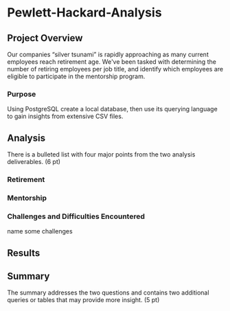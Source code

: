 # Pewlett-Hackard-Analysis
## Project Overview
Our companies “silver tsunami” is rapidly approaching as many current employees reach retirement age. We've been tasked with determining the number of retiring employees per job title, and identify which employees are eligible to participate in the mentorship program.

### Purpose
Using PostgreSQL create a local database, then use its querying language to gain insights from extensive CSV files.

## Analysis
There is a bulleted list with four major points from the two analysis deliverables. (6 pt)

### Retirement

### Mentorship

### Challenges and Difficulties Encountered
name some challenges

## Results

## Summary
The summary addresses the two questions and contains two additional queries or tables that may provide more insight. (5 pt)
